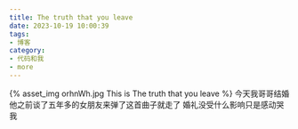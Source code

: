 ```yaml
---
title: The truth that you leave
date: 2023-10-19 10:00:39
tags:
- 博客
category:
- 代码和我
- more
---
```

{% asset_img orhnWh.jpg This is The truth that you leave %}
今天我哥哥结婚  他之前谈了五年多的女朋友来弹了这首曲子就走了 婚礼没受什么影响只是感动哭我